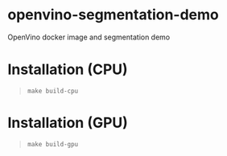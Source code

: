 # openvino-segmentation-demo
OpenVino docker image and segmentation demo

# Installation (CPU)
> `make build-cpu`

# Installation (GPU)
> `make build-gpu`


